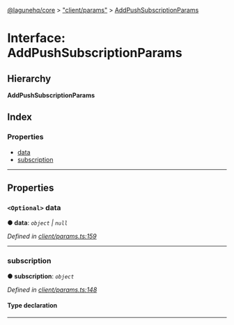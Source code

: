 [@lagunehq/core](../README.md) > ["client/params"](../modules/_client_params_.md) > [AddPushSubscriptionParams](../interfaces/_client_params_.addpushsubscriptionparams.md)

# Interface: AddPushSubscriptionParams

## Hierarchy

**AddPushSubscriptionParams**

## Index

### Properties

* [data](_client_params_.addpushsubscriptionparams.md#data)
* [subscription](_client_params_.addpushsubscriptionparams.md#subscription)

---

## Properties

<a id="data"></a>

### `<Optional>` data

**● data**: *`object` \| `null`*

*Defined in [client/params.ts:159](https://github.com/lagunehq/core/blob/9f0a933/src/client/params.ts#L159)*

___
<a id="subscription"></a>

###  subscription

**● subscription**: *`object`*

*Defined in [client/params.ts:148](https://github.com/lagunehq/core/blob/9f0a933/src/client/params.ts#L148)*

#### Type declaration

___

